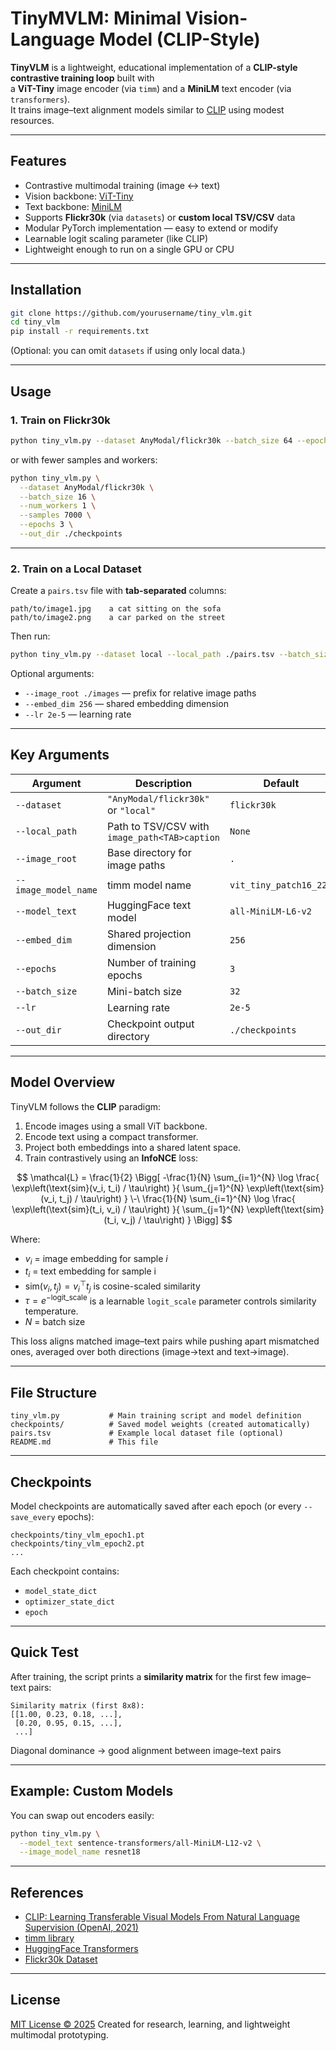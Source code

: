# TinyMVLM: Minimal Vision-Language Model (CLIP-Style)

**TinyVLM** is a lightweight, educational implementation of a **CLIP-style contrastive training loop** built with  
a **ViT-Tiny** image encoder (via `timm`) and a **MiniLM** text encoder (via `transformers`).  
It trains image–text alignment models similar to [CLIP](https://openai.com/research/clip) using modest resources.

---

## Features
- Contrastive multimodal training (image ↔ text)
- Vision backbone: [ViT-Tiny](https://huggingface.co/docs/timm)
- Text backbone: [MiniLM](https://huggingface.co/sentence-transformers/all-MiniLM-L6-v2)
- Supports **Flickr30k** (via `datasets`) or **custom local TSV/CSV** data
- Modular PyTorch implementation — easy to extend or modify
- Learnable logit scaling parameter (like CLIP)
- Lightweight enough to run on a single GPU or CPU

---

## Installation

```bash
git clone https://github.com/yourusername/tiny_vlm.git
cd tiny_vlm
pip install -r requirements.txt
````

(Optional: you can omit `datasets` if using only local data.)

---

## Usage

### 1. Train on Flickr30k

```bash
python tiny_vlm.py --dataset AnyModal/flickr30k --batch_size 64 --epochs 3 --out_dir ./checkpoints
```

or with fewer samples and workers:

```bash
python tiny_vlm.py \
  --dataset AnyModal/flickr30k \
  --batch_size 16 \
  --num_workers 1 \
  --samples 7000 \
  --epochs 3 \
  --out_dir ./checkpoints
```

---

### 2. Train on a Local Dataset

Create a `pairs.tsv` file with **tab-separated** columns:

```
path/to/image1.jpg    a cat sitting on the sofa
path/to/image2.png    a car parked on the street
```

Then run:

```bash
python tiny_vlm.py --dataset local --local_path ./pairs.tsv --batch_size 32 --epochs 5
```

Optional arguments:

* `--image_root ./images` — prefix for relative image paths
* `--embed_dim 256` — shared embedding dimension
* `--lr 2e-5` — learning rate

---

## Key Arguments

| Argument             | Description                                   | Default                |
| -------------------- | --------------------------------------------- | ---------------------- |
| `--dataset`          | `"AnyModal/flickr30k"` or `"local"`           | `flickr30k`            |
| `--local_path`       | Path to TSV/CSV with `image_path<TAB>caption` | `None`                 |
| `--image_root`       | Base directory for image paths                | `.`                    |
| `--image_model_name` | timm model name                               | `vit_tiny_patch16_224` |
| `--model_text`       | HuggingFace text model                        | `all-MiniLM-L6-v2`     |
| `--embed_dim`        | Shared projection dimension                   | `256`                  |
| `--epochs`           | Number of training epochs                     | `3`                    |
| `--batch_size`       | Mini-batch size                               | `32`                   |
| `--lr`               | Learning rate                                 | `2e-5`                 |
| `--out_dir`          | Checkpoint output directory                   | `./checkpoints`        |

---

## Model Overview

TinyVLM follows the **CLIP** paradigm:

1. Encode images using a small ViT backbone.
2. Encode text using a compact transformer.
3. Project both embeddings into a shared latent space.
4. Train contrastively using an **InfoNCE** loss:


$$
\mathcal{L} = 
\frac{1}{2} 
\Bigg[
-\frac{1}{N} \sum_{i=1}^{N} 
\log
\frac{
\exp\left(\text{sim}(v_i, t_i) / \tau\right)
}{
\sum_{j=1}^{N} \exp\left(\text{sim}(v_i, t_j) / \tau\right)
}
\-\
\frac{1}{N} \sum_{i=1}^{N}
\log
\frac{
\exp\left(\text{sim}(t_i, v_i) / \tau\right)
}{
\sum_{j=1}^{N} \exp\left(\text{sim}(t_i, v_j) / \tau\right)
}
\Bigg]
$$

Where:

- $v_i$ = image embedding for sample $i$
- $t_i$ = text embedding for sample i
- $\text{sim}(v_i, t_j) = v_i^\top t_j$ is cosine-scaled similarity
- $\tau = e^{-\mathrm{logit\_scale}}$ is a learnable `logit_scale` parameter controls similarity temperature.
- $N$ = batch size


This loss aligns matched image–text pairs while pushing apart mismatched ones, averaged over both directions (image→text and text→image).

---

## File Structure

```
tiny_vlm.py           # Main training script and model definition
checkpoints/          # Saved model weights (created automatically)
pairs.tsv             # Example local dataset file (optional)
README.md             # This file
```

---

## Checkpoints

Model checkpoints are automatically saved after each epoch (or every `--save_every` epochs):

```
checkpoints/tiny_vlm_epoch1.pt
checkpoints/tiny_vlm_epoch2.pt
...
```

Each checkpoint contains:

* `model_state_dict`
* `optimizer_state_dict`
* `epoch`

---

## Quick Test

After training, the script prints a **similarity matrix** for the first few image–text pairs:

```
Similarity matrix (first 8x8):
[[1.00, 0.23, 0.18, ...],
 [0.20, 0.95, 0.15, ...],
 ...]
```

Diagonal dominance → good alignment between image–text pairs

---

## Example: Custom Models

You can swap out encoders easily:

```bash
python tiny_vlm.py \
  --model_text sentence-transformers/all-MiniLM-L12-v2 \
  --image_model_name resnet18
```

---

## References

* [CLIP: Learning Transferable Visual Models From Natural Language Supervision (OpenAI, 2021)](https://arxiv.org/abs/2103.00020)
* [timm library](https://github.com/huggingface/pytorch-image-models)
* [HuggingFace Transformers](https://huggingface.co/docs/transformers)
* [Flickr30k Dataset](https://www.kaggle.com/datasets/hsankesara/flickr-image-dataset)

---

## License

[MIT License © 2025](https://github.com/Iro96/tinyMVLM/edit/main/LICENSE)
Created for research, learning, and lightweight multimodal prototyping.
